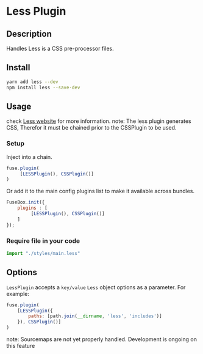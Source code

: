 
# Less Plugin

## Description
Handles Less is a CSS pre-processor files.

## Install

```bash
yarn add less --dev
npm install less --save-dev
```

## Usage
check [Less website](http://lesscss.org/) for more information.
note: The less plugin generates CSS, Therefor it must be chained prior to the CSSPlugin to be used.

### Setup

Inject into a chain.

```js
fuse.plugin(
     [LESSPlugin(), CSSPlugin()]
)
```

Or add it to the main config plugins list to make it available across bundles.

```js
FuseBox.init({
    plugins : [
         [LESSPlugin(), CSSPlugin()]
    ]
});
```

### Require file in your code
```js
import "./styles/main.less"
```

## Options

`LessPlugin` accepts a `key/value` `Less` object options as a parameter. For example:

```js
fuse.plugin(
    [LESSPlugin({
        paths: [path.join(__dirname, 'less', 'includes')]
    }), CSSPlugin()]
)
```

note: Sourcemaps are not yet properly handled.  Development is ongoing on this feature